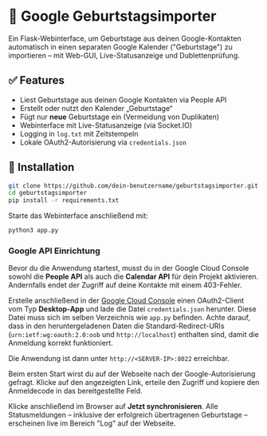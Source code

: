# 🎂 Google Geburtstagsimporter

Ein Flask-Webinterface, um Geburtstage aus deinen Google-Kontakten automatisch in einen separaten Google Kalender ("Geburtstage") zu importieren – mit Web-GUI, Live-Statusanzeige und Dublettenprüfung.

## ✅ Features

- Liest Geburtstage aus deinen Google Kontakten via People API
- Erstellt oder nutzt den Kalender „Geburtstage“
- Fügt nur **neue** Geburtstage ein (Vermeidung von Duplikaten)
- Webinterface mit Live-Statusanzeige (via Socket.IO)
- Logging in `log.txt` mit Zeitstempeln
- Lokale OAuth2-Autorisierung via `credentials.json`

## 🚀 Installation

```bash
git clone https://github.com/dein-benutzername/geburtstagsimporter.git
cd geburtstagsimporter
pip install -r requirements.txt
```

Starte das Webinterface anschließend mit:

```bash
python3 app.py
```

### Google API Einrichtung

Bevor du die Anwendung startest, musst du in der Google Cloud Console sowohl die **People API** als auch die **Calendar API** für dein Projekt aktivieren. Andernfalls endet der Zugriff auf deine Kontakte mit einem 403-Fehler.

Erstelle anschließend in der [Google Cloud Console](https://console.cloud.google.com/apis/credentials) einen OAuth2-Client vom Typ **Desktop-App** und lade die Datei `credentials.json` herunter. Diese Datei muss sich im selben Verzeichnis wie `app.py` befinden. Achte darauf, dass in den heruntergeladenen Daten die Standard-Redirect-URIs (`urn:ietf:wg:oauth:2.0:oob` und `http://localhost`) enthalten sind, damit die Anmeldung korrekt funktioniert.

Die Anwendung ist dann unter `http://<SERVER-IP>:8022` erreichbar.

Beim ersten Start wirst du auf der Webseite nach der Google-Autorisierung
gefragt. Klicke auf den angezeigten Link, erteile den Zugriff und kopiere den
Anmeldecode in das bereitgestellte Feld.

Klicke anschließend im Browser auf **Jetzt synchronisieren**. Alle Statusmeldungen
– inklusive der erfolgreich übertragenen Geburtstage – erscheinen live im Bereich
"Log" auf der Webseite.
